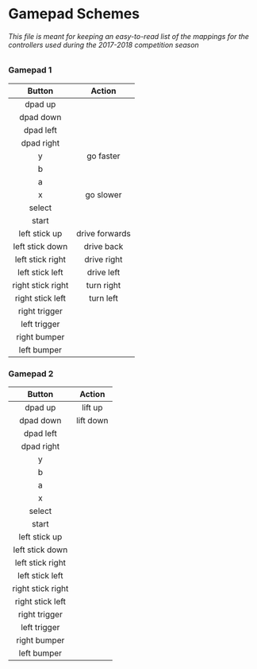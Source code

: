 # Gamepad Schemes
###### This file is meant for keeping an easy-to-read list of the mappings for the controllers used during the 2017-2018 competition season

### Gamepad 1

|Button|Action|
|:-------------:|:-------------:|
|dpad up||
|dpad down||
|dpad left||
|dpad right||
|y|go faster|
|b||
|a||
|x|go slower|
|select||
|start||
|left stick up|drive forwards|
|left stick down|drive back|
|left stick right|drive right|
|left stick left|drive left|
|right stick right|turn right|
|right stick left|turn left|
|right trigger||
|left trigger||
|right bumper||
|left bumper||


### Gamepad 2

|Button|Action|
|:-------------:|:-------------:|
|dpad up|lift up|
|dpad down|lift down|
|dpad left||
|dpad right||
|y||
|b||
|a||
|x||
|select||
|start||
|left stick up||
|left stick down||
|left stick right||
|left stick left||
|right stick right||
|right stick left||
|right trigger||
|left trigger||
|right bumper||
|left bumper||
